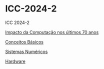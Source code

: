 # ICC-2024-2
ICC 2024-2

[Impacto da Computação nos últimos 70 anos](https://github.com/armandossrecife/icc-2024-2/blob/main/icc-50-2020.md)

[Conceitos Básicos](https://github.com/armandossrecife/icc-2024-2/blob/main/basico.md)

[Sistemas Numéricos](https://github.com/armandossrecife/icc-2024-2/blob/main/sistemas_numericos.md)

[Hardware](https://github.com/armandossrecife/icc-2024-2/blob/main/hardware.md)
